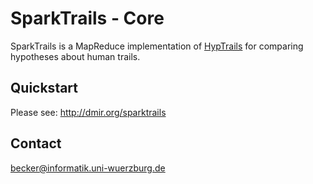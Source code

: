# SparkTrails - Core
SparkTrails is a MapReduce implementation of [HypTrails](http://hyptrails.github.io) for comparing 
hypotheses about human trails.

## Quickstart
Please see: http://dmir.org/sparktrails

## Contact
becker@informatik.uni-wuerzburg.de
